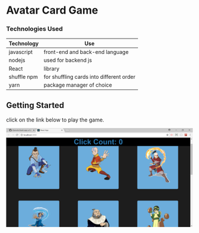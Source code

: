 # Avatar Card Game

### Technologies Used
 
| Technology | Use 
| --- | --- |
javascript | front-end and back-end language|
nodejs | used for backend js |
React | library |
shuffle npm | for shuffling cards into different order|
yarn | package manager of choice |

## Getting Started

click on the link below to play the game.

 ![image](client/public/img/cards.png)
